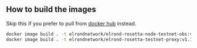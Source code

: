 ## How to build the images

Skip this if you prefer to pull from [docker hub](https://hub.docker.com/u/elrondnetwork) instead.

```bash
docker image build . -t elrondnetwork/elrond-rosetta-node-testnet-obs:v1.1.0 -f ./elrond-node-obs
docker image build . -t elrondnetwork/elrond-rosetta-testnet-proxy:v1.1.2 -f ./elrond-proxy
```